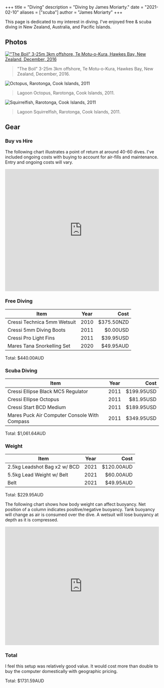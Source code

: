 +++
title = "Diving"
description = "Diving by James Moriarty."
date = "2021-02-10"
aliases = ["scuba"]
author = "James Moriarty"
+++

This page is dedicated to my interest in diving. I've enjoyed free & scuba diving in New Zealand, Australia, and Pacific Islands.

## Photos

<style>
.content .post img {
  width: 100%;
}
</style>

[!["The Boil" 3-25m 3km offshore, Te Motu-o-Kura, Hawkes Bay, New Zealand, December, 2016](/images/diving-hawkes-bay.jpg)](/images/diving-hawkes-bay.jpg)
> "The Boil" 3-25m 3km offshore, Te Motu-o-Kura, Hawkes Bay, New Zealand, December, 2016.

![Octopus, Rarotonga, Cook Islands, 2011](/images/diving-raro-two.jpg)
> Lagoon Octopus, Rarotonga, Cook Islands, 2011.

![Squirrelfish, Rarotonga, Cook Islands, 2011](/images/diving-raro-one.jpg)
> Lagoon Squirrelfish, Rarotonga, Cook Islands, 2011.

## Gear

### Buy vs Hire

The following chart illustrates a point of return at around 40-60 dives. I've included ongoing costs with buying to account for air-fills and maintenance. Entry and ongoing costs will vary.

<iframe width="100%" height="400" seamless frameborder="0" scrolling="no" src="https://docs.google.com/spreadsheets/d/e/2PACX-1vSnhz6mxUS0vyQfiMWeCGq10wBeaV8inw2mz4MDm16wmuVYyt7BxAC6MQGS74jL7aAggendUg8Ud4N7/pubchart?oid=567863874&amp;format=interactive"><!-- https://docs.google.com/spreadsheets/d/1E23-dx8wTP8lgVMjgnoQr25T7yJ6pzLWsETzZ5nkSck/edit#gid=0 --></iframe>

### Free Diving

| Item                         | Year | Cost       |
| ---------------------------- |:----:| ----------:|
| Cressi Technica 5mm Wetsuit  | 2010 | $375.50NZD |
| Cressi 5mm Diving Boots      | 2011 |   $0.00USD |
| Cressi Pro Light Fins        | 2011 |  $39.95USD |
| Mares Tana Snorkelling Set   | 2020 |  $49.95AUD |

Total: $440.00AUD

### Scuba Diving

| Item                                         | Year | Cost       |
| -------------------------------------------- |:----:| ----------:|
| Cressi Ellipse Black MC5 Regulator           | 2011 | $199.95USD |
| Cressi Ellipse Octopus                       | 2011 |  $81.95USD |
| Cressi Start BCD Medium                      | 2011 | $189.95USD |
| Mares Puck Air Computer Console With Compass | 2011 | $349.95USD |

Total: $1,061.64AUD

### Weight

| Item                         | Year | Cost       |
| -----------------------------|:----:| ----------:|
| 2.5kg Leadshot Bag x2 w/ BCD | 2021 | $120.00AUD |
| 5.5kg Lead Weight w/ Belt    | 2021 |  $60.00AUD |
| Belt                         | 2021 |  $49.95AUD |

Total: $229.95AUD

The following chart shows how body weight can affect buoyancy. Net position of a column indicates positive/negative buoyancy. Tank buoyancy will change as air is consumed over the dive. A wetsuit will lose buoyancy at depth as it is compressed.

<iframe width="100%" height="388" seamless frameborder="0" scrolling="no" src="https://docs.google.com/spreadsheets/d/e/2PACX-1vRstGqGzebKTCqR6IqLhEOJnBfQXeu7xAKNOUJKUIjxbdMxvb3FWr3bXJAoRWeaimNbxctMNMPC2NYO/pubchart?oid=1079857299&amp;format=interactive"><!-- https://docs.google.com/spreadsheets/d/1k9NM6c_AzC6efnHSMl7HY7z7ZNSWDn9JPzI4RIWY7SM/edit#gid=0 --></iframe>


### Total

I feel this setup was relatively good value. It would cost more than double to buy the computer domestically with geographic pricing.

Total: $1731.59AUD

